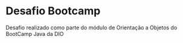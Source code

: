﻿# Desafio Bootcamp

 Desafio realizado como parte do módulo de Orientação a Objetos do BootCamp Java da DIO

